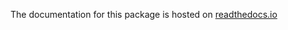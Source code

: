 The documentation for this package is hosted on [readthedocs.io](https://alliance-platform.readthedocs.io/projects/frontend/latest/)
